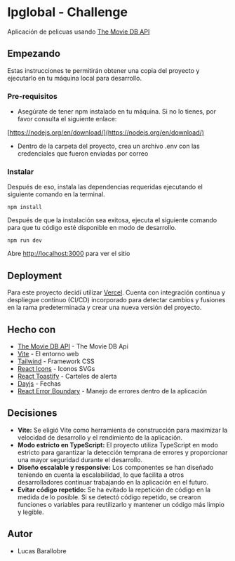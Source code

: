 # Ipglobal - Challenge

Aplicación de pelicuas usando [The Movie DB API](https://developers.themoviedb.org/)

## Empezando

Estas instrucciones te permitirán obtener una copia del proyecto y ejecutarlo en tu máquina local para desarrollo.

### Pre-requisitos

- Asegúrate de tener npm instalado en tu máquina. Si no lo tienes, por favor consulta el siguiente enlace:

[https://nodejs.org/en/download/](https://nodejs.org/en/download/)

- Dentro de la carpeta del proyecto, crea un archivo .env con las credenciales que fueron enviadas por correo

### Instalar

Después de eso, instala las dependencias requeridas ejecutando el siguiente comando en la terminal.

```
npm install
```

Después de que la instalación sea exitosa, ejecuta el siguiente comando para que tu código esté disponible en modo de desarrollo.

```
npm run dev
```

Abre [http://localhost:3000](http://localhost:3000) para ver el sitio

## Deployment

Para este proyecto decidí utilizar [Vercel](https://vercel.com/).
Cuenta con integración continua y despliegue continuo (CI/CD) incorporado para detectar cambios y fusiones en la rama predeterminada y crear una nueva versión del proyecto.

## Hecho con

- [The Movie DB API](https://www.themoviedb.org/) - The Movie DB Api
- [Vite](https://vitejs.dev/) - El entorno web
- [Tailwind](https://tailwindcss.com/) - Framework CSS
- [React Icons](https://react-icons.github.io/react-icons/) - Iconos SVGs
- [React Toastify](https://fkhadra.github.io/react-toastify/introduction) - Carteles de alerta
- [Dayjs](https://day.js.org/) - Fechas
- [React Error Boundary](https://www.npmjs.com/package/react-error-boundary) - Manejo de errores dentro de la aplicación

## Decisiones

- **Vite:** Se eligió Vite como herramienta de construcción para maximizar la velocidad de desarrollo y el rendimiento de la aplicación.
- **Modo estricto en TypeScript:** El proyecto utiliza TypeScript en modo estricto para garantizar la detección temprana de errores y proporcionar una mayor seguridad durante el desarrollo.
- **Diseño escalable y responsive:** Los componentes se han diseñado teniendo en cuenta la escalabilidad, lo que facilita a otros desarrolladores continuar trabajando en la aplicación en el futuro.
- **Evitar código repetido:** Se ha evitado la repetición de código en la medida de lo posible. Si se detectó código repetido, se crearon funciones o variables para reutilizarlo y mantener un código más limpio y legible.

## Autor

- Lucas Barallobre
